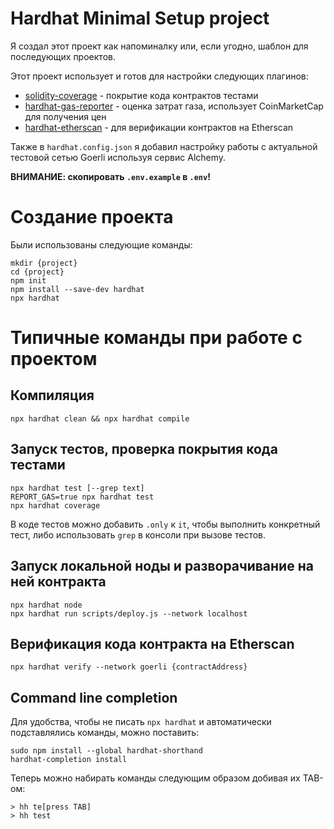 # Hardhat Minimal Setup project

Я создал этот проект как напоминалку или, если угодно, шаблон для последующих проектов.

Этот проект использует и готов для настройки следующих плагинов:

* [solidity-coverage](https://www.npmjs.com/package/solidity-coverage) - покрытие кода контрактов тестами
* [hardhat-gas-reporter](https://www.npmjs.com/package/hardhat-gas-reporter) - оценка затрат газа, использует CoinMarketCap для получения цен
* [hardhat-etherscan](https://www.npmjs.com/package/@nomiclabs/hardhat-etherscan) - для верификации контрактов на Etherscan

Также в `hardhat.config.json` я добавил настройку работы с актуальной тестовой сетью Goerli используя сервис Alchemy.

**ВНИМАНИЕ: скопировать `.env.example` в `.env`!**

# Создание проекта

Были использованы следующие команды:

```console
mkdir {project}
cd {project}
npm init
npm install --save-dev hardhat
npx hardhat
```

# Типичные команды при работе с проектом

## Компиляция
```console
npx hardhat clean && npx hardhat compile
```

## Запуск тестов, проверка покрытия кода тестами

```console
npx hardhat test [--grep text]
REPORT_GAS=true npx hardhat test
npx hardhat coverage
```

В коде тестов можно добавить `.only` к `it`, чтобы выполнить конкретный тест, либо использовать `grep` в консоли при вызове тестов.

## Запуск локальной ноды и разворачивание на ней контракта

```
npx hardhat node
npx hardhat run scripts/deploy.js --network localhost
```

## Верификация кода контракта на Etherscan
```console
npx hardhat verify --network goerli {contractAddress}
```

## Command line completion

Для удобства, чтобы не писать `npx hardhat` и автоматически подставлялись команды, можно поставить:

```console
sudo npm install --global hardhat-shorthand
hardhat-completion install
```
Теперь можно набирать команды следующим образом добивая их TAB-ом:
```console
> hh te[press TAB]
> hh test
```